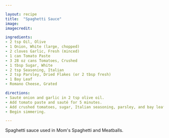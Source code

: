 ```yaml
---

layout: recipe
title:  "Spaghetti Sauce"
image: 
imagecredit: 

ingredients:
- 2 tsp Oil, Olive
- 1 Onion, White (large, chopped)
- 2 cloves Garlic, Fresh (minced)
- 1 can Tomato Paste
- 3 28 oz cans Tomatoes, Crushed
- 1 tbsp Sugar, White
- 2 tsp Seasoning, Italian
- 2 tsp Parsley, Dried Flakes (or 2 tbsp fresh)
- 1 Bay Leaf
- Romano Cheese, Grated

directions:
- Sauté onion and garlic in 2 tsp olive oil. 
- Add tomato paste and sauté for 5 minutes. 
- Add crushed tomatoes, sugar, Italian seasoning, parsley, and bay leaf. 
- Begin simmering.

---
```


Spaghetti sauce used in Mom's Spaghetti and Meatballs.
